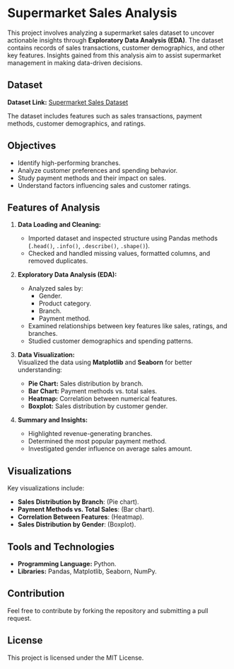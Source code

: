 # Supermarket Sales Analysis  
This project involves analyzing a supermarket sales dataset to uncover actionable insights through **Exploratory Data Analysis (EDA)**. The dataset contains records of sales transactions, customer demographics, and other key features. Insights gained from this analysis aim to assist supermarket management in making data-driven decisions.



## Dataset  
**Dataset Link:** [Supermarket Sales Dataset](https://www.kaggle.com/datasets/aungpyaeap/supermarket-sales)  

The dataset includes features such as sales transactions, payment methods, customer demographics, and ratings.



## Objectives  
- Identify high-performing branches.  
- Analyze customer preferences and spending behavior.  
- Study payment methods and their impact on sales.  
- Understand factors influencing sales and customer ratings.  



## Features of Analysis  
1. **Data Loading and Cleaning:**  
   - Imported dataset and inspected structure using Pandas methods (`.head()`, `.info()`, `.describe()`, `.shape()`).  
   - Checked and handled missing values, formatted columns, and removed duplicates.  

2. **Exploratory Data Analysis (EDA):**  
   - Analyzed sales by:
     - Gender.  
     - Product category.  
     - Branch.  
     - Payment method.  
   - Examined relationships between key features like sales, ratings, and branches.  
   - Studied customer demographics and spending patterns.  

3. **Data Visualization:**  
   Visualized the data using **Matplotlib** and **Seaborn** for better understanding:  
   - **Pie Chart:** Sales distribution by branch.  
   - **Bar Chart:** Payment methods vs. total sales.  
   - **Heatmap:** Correlation between numerical features.  
   - **Boxplot:** Sales distribution by customer gender.  

4. **Summary and Insights:**  
   - Highlighted revenue-generating branches.  
   - Determined the most popular payment method.  
   - Investigated gender influence on average sales amount.  



## Visualizations  
Key visualizations include:  
- **Sales Distribution by Branch**: (Pie chart).  
- **Payment Methods vs. Total Sales**: (Bar chart).  
- **Correlation Between Features**: (Heatmap).  
- **Sales Distribution by Gender**: (Boxplot).  



## Tools and Technologies  
- **Programming Language:** Python.  
- **Libraries:** Pandas, Matplotlib, Seaborn, NumPy.  

 

## Contribution  
Feel free to contribute by forking the repository and submitting a pull request.  



## License  
This project is licensed under the MIT License.  




